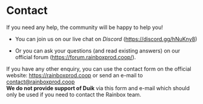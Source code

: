 # Contact

If you need any help, the community will be happy to help you!

- You can join us on our live chat on _Discord_ (https://discord.gg/hNuKny8)

- Or you can ask your questions (and read existing answers) on our official forum (https://forum.rainboxprod.coop/).

If you have any other enquiry, you can use the contact form on the official website: https://rainboxprod.coop or send an e-mail to contact@rainboxprod.coop  
**We do not provide support of Duik** via this form and e-mail which should only be used if you need to contact the Rainbox team.